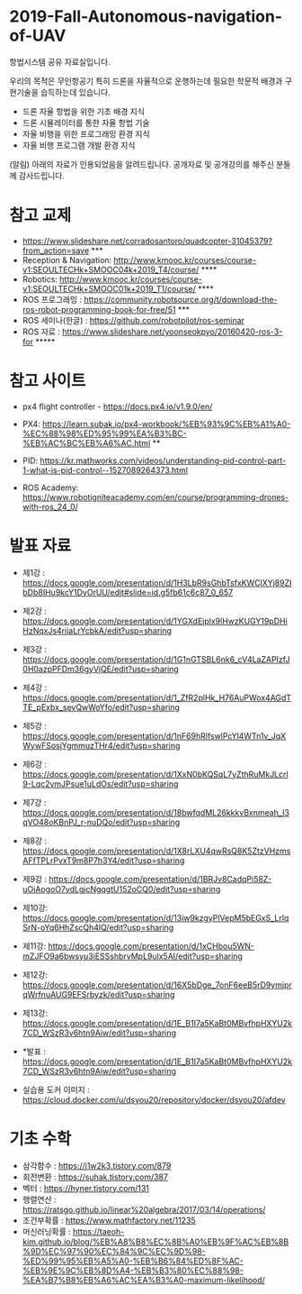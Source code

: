 # 2019-Fall-Autonomous-navigation-of-UAV
항법시스템 공유 자료실입니다.

우리의 목적은 무인항공기 특히 드론을 자율적으로 운행하는데 필요한 학문적 배경과 구현기술을 습득하는데 있습니다.

- 드론 자율 항법을 위한 기초 배경 지식
- 드론 시뮬레이터를 통한 자율 항법 기술 
- 자율 비행을 위한 프로그래밍 환경 지식
- 자율 비행 프로그램 개발 환경 지식

(알림) 아래의 자료가 인용되었음을 알려드립니다. 공개자료 및 공개강의를 해주신 분들께 감사드립니다. 

# 참고 교제
- https://www.slideshare.net/corradosantoro/quadcopter-31045379?from_action=save ***
- Reception & Navigation: http://www.kmooc.kr/courses/course-v1:SEOULTECHk+SMOOC04k+2019_T4/course/ ****
- Robotics: http://www.kmooc.kr/courses/course-v1:SEOULTECHk+SMOOC01k+2019_T1/course/ ****
- ROS 프로그래밍 : https://community.robotsource.org/t/download-the-ros-robot-programming-book-for-free/51 ***
- ROS 세미나(한글) : https://github.com/robotpilot/ros-seminar
- ROS 자료 : https://www.slideshare.net/yoonseokpyo/20160420-ros-3-for *****

# 참고 사이트
- px4 flight controller - https://docs.px4.io/v1.9.0/en/
- PX4: https://learn.subak.io/px4-workbook/%EB%93%9C%EB%A1%A0-%EC%88%98%ED%95%99%EA%B3%BC-%EB%AC%BC%EB%A6%AC.html **
- PID: https://kr.mathworks.com/videos/understanding-pid-control-part-1-what-is-pid-control--1527089264373.html

- ROS Academy: https://www.robotigniteacademy.com/en/course/programming-drones-with-ros_24_0/

# 발표 자료
- 제1강 : https://docs.google.com/presentation/d/1H3LbR9sGhbTsfxKWClXYj89ZIbDb8IHu9kcY1DyOrUU/edit#slide=id.g5fb61c6c87_0_657
- 제2강 : https://docs.google.com/presentation/d/1YGXdEjplx9lHwzKUGY19pDHiHzNqxJs4riiaLrYcbkA/edit?usp=sharing
- 제3강 : https://docs.google.com/presentation/d/1G1nGTSBL6nk6_cV4LaZAPIzfJ0H0azpPFDm36gyVjQE/edit?usp=sharing
- 제4강 : https://docs.google.com/presentation/d/1_ZfR2plHk_H76AuPWox4AGdTTE_pExbx_sevQwWoYfo/edit?usp=sharing
- 제5강 : https://docs.google.com/presentation/d/1nF69hRlfswlPcYl4WTn1v_JqXWywFSosjYgmmuzTHr4/edit?usp=sharing
- 제6강 : https://docs.google.com/presentation/d/1XxN0bKQSqL7yZthRuMkJLcrl9-Lqc2vmJPsue1uLdOs/edit?usp=sharing
- 제7강 : https://docs.google.com/presentation/d/18bwfqdML26kkkvBxnmeah_I3qVO48oKBnPJ_r-nuDQo/edit?usp=sharing
- 제8강 : https://docs.google.com/presentation/d/1X8rLXU4qwRsQ8K5ZtzVHzmsAFfTPLrPvxT9m8P7h3Y4/edit?usp=sharing
- 제9강 : https://docs.google.com/presentation/d/1BRJv8CadqPi58Z-uOiAogoO7vdLgjcNgqgtU152oCQ0/edit?usp=sharing
- 제10강: https://docs.google.com/presentation/d/13iw9kzgyPlVepM5bEGxS_LrlqSrN-oYq6HhZscQh4lQ/edit?usp=sharing
- 제11강: https://docs.google.com/presentation/d/1xCHbou5WN-mZJFO9a6bwsyu3iESSshbrvMpL9ulx5AI/edit?usp=sharing
- 제12강: https://docs.google.com/presentation/d/16X5bDge_7onF6eeB5rD9ymjprqWrfnuAUG9EFSrbyzk/edit?usp=sharing
- 제13강: https://docs.google.com/presentation/d/1E_B1I7a5KaBt0MBvfhpHXYU2k7CD_WSzR3v6htn9Aiw/edit?usp=sharing


- *발표 : https://docs.google.com/presentation/d/1E_B1I7a5KaBt0MBvfhpHXYU2k7CD_WSzR3v6htn9Aiw/edit?usp=sharing

* 실습용 도커 이미지 : https://cloud.docker.com/u/dsyou20/repository/docker/dsyou20/afdev
  
 
# 기초 수학
- 삼각함수 : https://j1w2k3.tistory.com/879
- 회전변환 : https://suhak.tistory.com/387
- 벡터 : https://hyner.tistory.com/131
- 행렬연산 : https://ratsgo.github.io/linear%20algebra/2017/03/14/operations/
- 조건부확률 : https://www.mathfactory.net/11235
- 머신러닝확률 : https://taeoh-kim.github.io/blog/%EB%A8%B8%EC%8B%A0%EB%9F%AC%EB%8B%9D%EC%97%90%EC%84%9C%EC%9D%98-%ED%99%95%EB%A5%A0-%EB%B6%84%ED%8F%AC-%EB%9E%9C%EB%8D%A4-%EB%B3%80%EC%88%98-%EA%B7%B8%EB%A6%AC%EA%B3%A0-maximum-likelihood/


